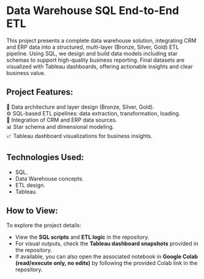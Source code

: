 # Data Warehouse SQL End-to-End ETL

This project presents a complete data warehouse solution, integrating CRM and ERP data into a structured, multi-layer (Bronze, Silver, Gold) ETL pipeline. Using SQL, we design and build data models including star schemas to support high-quality business reporting. Final datasets are visualized with Tableau dashboards, offering actionable insights and clear business value.

## Project Features:

💾 Data architecture and layer design (Bronze, Silver, Gold).  
⚙️ SQL-based ETL pipelines: data extraction, transformation, loading.  
🔗 Integration of CRM and ERP data sources.  
📊 Star schema and dimensional modeling.  
📈 Tableau dashboard visualizations for business insights.

## Technologies Used:

- SQL.  
- Data Warehouse concepts.  
- ETL design.  
- Tableau.

## How to View:

To explore the project details:

- View the **SQL scripts** and **ETL logic** in the repository.  
- For visual outputs, check the **Tableau dashboard snapshots** provided in the repository.  
- If available, you can also open the associated notebook in **Google Colab (read/execute only, no edits)** by following the provided Colab link in the repository.


